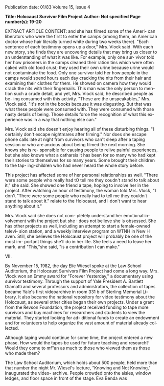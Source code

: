 Publication date: 01/83
Volume 15, Issue 4

**Title: Holocaust Survivor Film Project**
**Author: Not specified**
**Page number(s): 19-20**

EXTRACT ARTICLE CONTENT:
and she has filmed some of the Ameri-
can liberators who were the first to 
enter the camps (among them, an 
American doctor whose hair literally 
turned white during two weeks there). 
"Each sentence of each testimony 
opens up a door," Mrs. Vlock said. 
With each new story, she finds they are 
uncovering details that may bring us 
closer to an understanding of what it 
was like. For example, only one sur-
vivor told her how prisoners in the 
camps cleaned their ration tins which 
were often caked with old food crust; 
they used their own urine because 
urine would not contaminate the food. 
Only one survivor told her how people 
in the camps would spend hours each 
day cracking the nits from their hair 
and examining their clothes for them. 
He showed on camera how they would 
crack the nits with their fingernails. 
This man was the only person to men-
tion such a crude detail, and yet, Mrs. 
Vlock said, he described people as be-
ing consumed with this activity. 
"These are the unspeakables," Mrs. 
Vlock said. "It's not in the books 
because it was disgusting. But that was 
what these people were consumed 
with. They were consumed with those 
nasty details of being. Those details 
force the recognition of what this ex-
perience was in a way that nothing else 
can." 


Mrs. Vlock said she doesn't enjoy 
hearing all of these disturbing things. 
"I certainly don't escape nightmares 
after filming." Nor does she escape 
phone calls late at night from survivors 
who can't sleep after a taping session or 
who are anxious about being filmed 
the next morning. She knows she is re-
sponsible for causing people to relive 
painful experiences, but she also knows 
what a catharsis it has been for so 
many who had kept their stories to 
themselves for so many years. Some 
brought their children to the tap-
ing-children who had never heard the 
whole story before. 


This project has affected some of her 
personal relationships as well. "There 
were some people who really had tO tell 
me they coudn't stand to talk about it," 
she said. She showed one friend a tape, 
hoping to involve her in the project. 
After watching an hour of testimony, 
the woman told Mrs. Vlock, "I don't 
"There were some people 
who really had to tell me 
they couldn't stand to talk 
about it." 
relate to the Holocaust, and I don't 
want to hear anything about it." 


Mrs. Vlock said she does not com-
pletely understand her emotional in-
volvement with the project but she 
· does not believe she is obsessed. She 
has other projects as well, including an 
attempt to start a female-owned televi-
sion station, and a weekly interview 
program on WTNH in New H aven. 
Still, she believes the Holocaust project 
will probably be one of the most im-
portant things she'll do in her life. She 
feels a need to leave her mark, and 
"This,"she said, "is a contribution I can 
make." 


VII. 


By November 15, 1982, the day Elie 
Wiesel spoke at the Law School 
Auditorium, the Holocaust Survivors 
Film Project had come a long way. 
Mrs. Vlock won an Emmy award for 
"Forever Yesterday," a documentary 
using survivor testimony. Through the 
support of Yale President A. Bartlett 
Giamatti and several professors and 
administrators, the collection of tapes 
became Yale's first videoarchive in 
room 331 b of Sterling Memorial Li-
brary. It also became the national 
repository for video testimony about 
the Holocaust, as several other cities 
began their own projects. Under a 
grant from the Revson Foundation, 
the project received funding to tape 
more survivors and buy machines for 
researchers and students to view the 
material. They started looking for ad-
ditional funds to create an endowment 
and for volunteers to help organize the 
vast amount of material already col-
lected. 


Although taping would continue for 
some time, the project entered a new 
phase. How would the tapes be used 
for future teaching and research? 
Would they come to mf"an as much to 
those who viewed them as those who 
made them? 


The Law School Auditorium, which 
holds about 500 people, held more 
than that number the night Mr. 
Wiesel's lecture, "Knowing and Not 
Knowing," inaugurated the video-
archive. People crowded onto the 
aisles, window ledges, and floor space 
in front of the stage. Eva Benda was